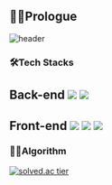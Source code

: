 ## 🧙‍♂️Prologue
![header](https://capsule-render.vercel.app/api?type=waving&color=gradient&height=265&section=header&text=Zakie's%20GitHub&fontSize=66&fontAlign=50&fontAlignY=38&animation=twinkling&desc=The%20Post%20CEO%20Aggregation)

### 🛠Tech Stacks
<h2> Back-end
<span><img src="https://img.shields.io/badge/C-9999FF?style=for-the-badge&logo=c&logoColor=white"/></span>
<span><img src="https://img.shields.io/badge/Java-F1CCA4?style=for-the-badge&logo=java&logoColor=white"/></span>
<h2> Front-end
  <span><img src="https://img.shields.io/badge/HTML5-E34F26?style=flat-square&logo=HTML5&logoColor=white"/></span>
<span><img src="https://img.shields.io/badge/CSS3-1572B6?style=flat-square&logo=CSS3&logoColor=white"/></span>
  <span><img src="https://img.shields.io/badge/JavaScript-F7DF1E?style=flat-square&logo=JavaScript&logoColor=white"/></span>

### 👨‍💻Algorithm
[![solved.ac tier](http://mazassumnida.wtf/api/v2/generate_badge?boj=kcj1607)](https://solved.ac/kcj1607)
